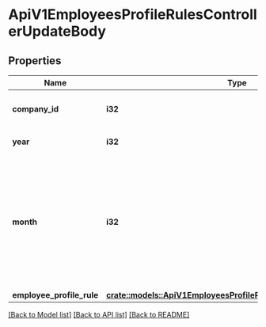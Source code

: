 # ApiV1EmployeesProfileRulesControllerUpdateBody

## Properties

Name | Type | Description | Notes
------------ | ------------- | ------------- | -------------
**company_id** | **i32** | 更新対象事業所ID（必須） | 
**year** | **i32** | 更新対象年（必須） | 
**month** | **i32** | 更新対象月（必須）<br> 締日支払日設定が翌月払いの従業員情報の場合は、 指定したmonth + 1の値が更新されます。 | 
**employee_profile_rule** | [**crate::models::ApiV1EmployeesProfileRuleUpdateRequestSerializer**](ApiV1EmployeesProfileRuleUpdateRequestSerializer.md) |  | 

[[Back to Model list]](../README.md#documentation-for-models) [[Back to API list]](../README.md#documentation-for-api-endpoints) [[Back to README]](../README.md)


